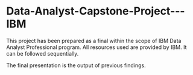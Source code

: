 # Data-Analyst-Capstone-Project---IBM

This project has been prepared as a final within the scope of IBM Data Analyst Professional program. All resources used are provided by IBM. It can be followed sequentially. 

The final presentation is the output of previous findings.
